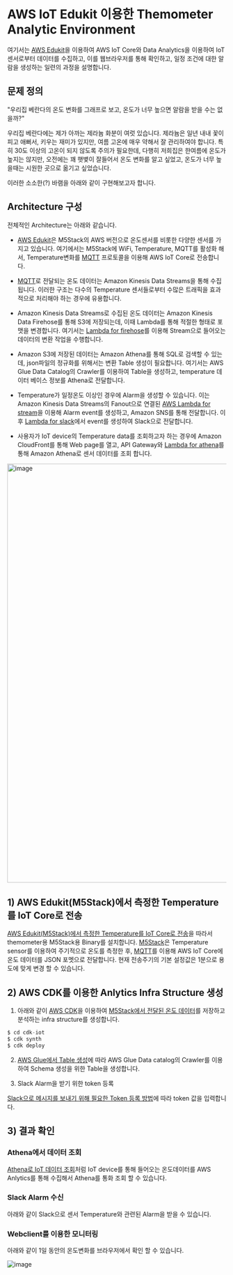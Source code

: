# AWS IoT Edukit 이용한 Themometer Analytic Environment

여기서는 [AWS Edukit](https://github.com/kyopark2014/IoT-Core-Contents/blob/main/m5stack.md)을 이용하여 AWS IoT Core와 Data Analytics을 이용하여 IoT 센서로부터 데이터를 수집하고, 이를 웹브라우저를 통해 확인하고, 일정 조건에 대한 알람을 생성하는 일련의 과정을 설명합니다. 

## 문제 정의

"우리집 베란다의 온도 변화를 그래프로 보고, 온도가 너무 높으면 알람을 받을 수는 없을까?"

우리집 베란다에는 제가 아까는 제라늄 화분이 여럿 있습니다. 제라늄은 일년 내내 꽃이 피고 애뻐서, 키우는 재미가 있지만, 여름 고온에 매우 약해서 잘 관리하여야 합니다. 특히 30도 이상의 고온이 되지 않도록 주의가 필요한데, 다행히 저희집은 한여름에 온도가 높지는 않지만, 오전에는 꽤 햇볓이 잘들어서 온도 변화를 알고 싶었고, 온도가 너무 높을때는 시원한 곳으로 옮기고 싶었습니다.

이러한 소소한(?) 바램을 아래와 같이 구현해보고자 합니다. 

## Architecture 구성 

전체적인 Architecture는 아래와 같습니다. 

- [AWS Edukit](https://github.com/kyopark2014/IoT-Core-Contents/blob/main/m5stack.md)은 M5Stack의 AWS 버전으로 온도센서를 비롯한 다양한 센서를 가지고 있습니다. 여기에서는 M5Stack에 WiFi, Temperature, MQTT를 활성화 해서, Temperature변화를 [MQTT](https://github.com/kyopark2014/IoT-Core-Contents/blob/main/mqtt.md) 프로토콜을 이용해 AWS IoT Core로 전송합니다. 

- [MQTT](https://github.com/kyopark2014/IoT-Core-Contents/blob/main/mqtt.md)로 전달되는 온도 데이터는 Amazon Kinesis Data Streams을 통해 수집됩니다. 이러한 구조는 다수의 Temperature 센서들로부터 수많은 트래픽을 효과적으로 처리해야 하는 경우에 유용합니다. 

- Amazon Kinesis Data Streams로 수집된 온도 데이터는 Amazon Kinesis Data Firehose를 통해 S3에 저장되는데, 이때 Lambda를 통해 적절한 형태로 포맷을 변경합니다. 여기서는 [Lambda for firehose](https://github.com/kyopark2014/iot-analytics-for-thermometer/tree/main/lambda-for-firehose)를 이용해 Stream으로 들어오는 데이터의 변환 작업을 수행합니다. 

- Amazon S3에 저장된 데이터는 Amazon Athena를 통해 SQL로 검색할 수 있는데, json파일의 정규화를 위해서는 변환 Table 생성이 필요합니다. 여기서는 AWS Glue Data Catalog의 Crawler를 이용하여 Table을 생성하고, temperature 데이터 베이스 정보를 Athena로 전달합니다. 

- Temperature가 일정온도 이상인 경우에 Alarm을 생성할 수 있습니다. 이는 Amazon Kinesis Data Streams의 Fanout으로 연결된 [AWS Lambda for stream](https://github.com/kyopark2014/iot-analytics-for-thermometer/tree/main/lambda-for-stream)을 이용해 Alarm event를 생성하고, Amazon SNS를 통해 전달합니다. 이후 [Lambda for slack](https://github.com/kyopark2014/iot-analytics-for-thermometer/tree/main/lambda-for-slack)에서 event를 생성하여 Slack으로 전달합니다. 

- 사용자가 IoT device의 Temperature data를 조회하고자 하는 경우에 Amazon CloudFront를 통해 Web page를 열고, API Gateway와 [Lambda for athena](https://github.com/kyopark2014/iot-analytics-for-thermometer/tree/main/lambda-for-athena)를 통해 Amazon Athena로 센서 데이터를 조회 합니다. 


<img width="961" alt="image" src="https://user-images.githubusercontent.com/52392004/171510985-7385da50-4afe-44a1-9db2-03ff51f2399f.png">


## 1) AWS Edukit(M5Stack)에서 측정한 Temperature를 IoT Core로 전송

[AWS Edukit(M5Stack)에서 측정한 Temperature를 IoT Core로 전송](https://github.com/kyopark2014/iot-analytics-for-thermometer/blob/main/aws-iot-thermometer/README.md)을 따라서 themometer용 M5Stack용 Binary를 설치합니다.  [M5Stack](https://github.com/kyopark2014/IoT-Core-Contents/blob/main/m5stack.md)은 Temperature sensor를 이용하여 주기적으로 온도를 측정한 후, [MQTT](https://github.com/kyopark2014/IoT-Core-Contents/blob/main/mqtt.md)를 이용해 AWS IoT Core에 온도 데이터를 JSON 포멧으로 전달합니다. 현재 전송주기의 기본 설정값은 1분으로 용도에 맞게 변경 할 수 있습니다.



## 2) AWS CDK를 이용한 Anlytics Infra Structure 생성  

1) 아래와 같이 [AWS CDK](https://github.com/kyopark2014/technical-summary/blob/main/cdk-introduction.md)을 이용하여 [M5Stack에서 전달된 온도 데이터](https://github.com/kyopark2014/iot-analytics/tree/main/aws-iot-thermometer)를 저장하고 분석하는 infra structure를 생성합니다. 

```c
$ cd cdk-iot
$ cdk synth
$ cdk deploy
```

2) [AWS Glue에서 Table 생성](https://github.com/kyopark2014/iot-analytics-for-thermometer/blob/main/crawler.md)에 따라 AWS Glue Data catalog의 Crawler를 이용하여 Schema 생성을 위한 Table을 생성합니다. 

3) Slack Alarm을 받기 위한 token 등록

[Slack으로 메시지를 보내기 위해 필요한 Token 등록 방법](https://github.com/kyopark2014/iot-analytics-for-thermometer/blob/main/slack-token.md)에 따라 token 값을 입력합니다.



## 3) 결과 확인 

### Athena에서 데이터 조회 

[Athena로 IoT 데이터 조회](https://github.com/kyopark2014/iot-analytics-for-thermometer/blob/main/athena.md)처럼 IoT device를 통해 들어오는 온도데이터를 AWS Anlytics를 통해 수집해서 Athena를 통화 조회 할 수 있습니다. 


### Slack Alarm 수신 

아래와 같이 Slack으로 센서 Temperature와 관련된 Alarm을 받을 수 있습니다. 

### Webclient를 이용한 모니터링 

아래와 같이 1일 동안의 온도변화를 브라우저에서 확인 할 수 있습니다. 

![image](https://user-images.githubusercontent.com/52392004/172013628-b91d02a1-9f86-4387-9819-4edf74695269.png)


